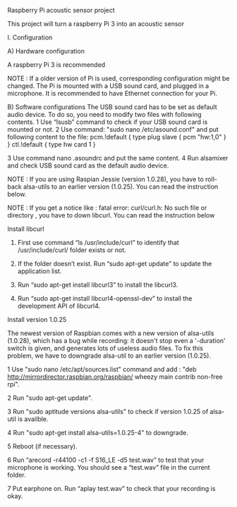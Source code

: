 Raspberry Pi acoustic sensor project

This project will turn a raspberry Pi 3 into an acoustic sensor

I. Configuration

A) Hardware configuration

A raspberry Pi 3 is recommended

NOTE : If a older version of Pi is used, corresponding configuration might be changed. The Pi is mounted with a USB sound card, and plugged in a microphone. It is recommended to have Ethernet connection for your Pi.

B) Software configurations
The USB sound card has to be set as default audio device. To do so, you need to modify two files with following contents.
1 Use “lsusb” command to check if your USB sound card is mounted or not.
2 Use command: "sudo nano /etc/asound.conf"  and put following content to the file:
 pcm.!default { 
	type plug slave {
	 pcm "hw:1,0" 
} 
}
 ctl.!default { 
type hw 
card 1 
}

3 Use command nano .asoundrc and put the same content.
4  Run alsamixer and check USB sound card as the default audio device. 

NOTE : If you are using Raspian Jessie (version 1.0.28), you have to roll-back alsa-utils to an earlier version (1.0.25). You can read the instruction below. 

NOTE : If you get a notice like : fatal error: curl/curl.h: No such file or directory , you have to down libcurl. You can read the instruction below



Install libcurl
1. First use command “ls /usr/include/curl” to identify that /usr/include/curl/ folder exists or not.

2. If the folder doesn’t exist. Run “sudo apt-get update” to update the application list.

3. Run “sudo apt-get install libcurl3” to install the libcurl3.

4. Run “sudo apt-get install libcurl4-openssl-dev” to install the development API of libcurl4.


Install version 1.0.25

The newest version of Raspbian comes with a new version of alsa-utils (1.0.28), which has a bug while recording: it doesn't stop even a '-duration' switch is given, and generates lots of useless audio files. To fix this problem, we have to downgrade alsa-util to an earlier version (1.0.25).

1 Use "sudo nano /etc/apt/sources.list" command and add : "deb http://mirrordirector.raspbian.org/raspbian/ wheezy main contrib non-free rpi".

2 Run "sudo apt-get update".

3 Run "sudo aptitude versions alsa-utils" to check if version 1.0.25 of alsa-util is availble.

4 Run "sudo apt-get install alsa-utils=1.0.25-4" to downgrade.

5 Reboot (if necessary).

6 Run “arecord -r44100 -c1 -f S16_LE -d5 test.wav” to test that your microphone is working. You should see a “test.wav” file in the current folder.

7 Put earphone on. Run “aplay test.wav” to check that your recording is okay.
